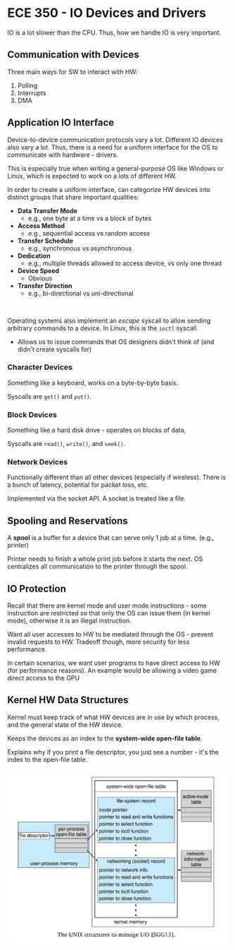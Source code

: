 # ECE 350 - IO Devices and Drivers

IO is a lot slower than the CPU. Thus, how we handle IO is very important.

## Communication with Devices

Three main ways for SW to interact with HW:

1. Polling
2. Interrupts
3. DMA

## Application IO Interface

Device-to-device communication protocols vary a lot. Different IO devices also vary a lot. Thus, there is a need for a uniform interface for the OS to communicate with hardware - drivers.

This is especially true when writing a general-purpose OS like Windows or Linux, which is expected to work on a lots of different HW.

In order to create a uniform interface, can categorize HW devices into distinct groups that share important qualities:

* **Data Transfer Mode**
  * e.g., one byte at a time vs a block of bytes
* **Access Method**
  * e.g., sequential access vs random access
* **Transfer Schedule**
  * e.g., synchronous vs asynchronous
* **Dedication**
  * e.g., multiple threads allowed to access device, vs only one thread
* **Device Speed**
  * Obvious
* **Transfer Direction**
  * e.g., bi-directional vs uni-directional

<br>

Operating systems also implement an *escape* syscall to allow sending arbitrary commands to a device. In Linux, this is the `ioctl` syscall.

* Allows us to issue commands that OS designers didn't think of (and didn't create syscalls for)

### Character Devices

Something like a keyboard, works on a byte-by-byte basis.

Syscalls are `get()` and `put()`.

### Block Devices

Something like a hard disk drive - operates on blocks of data.

Syscalls are `read()`, `write()`, and `seek()`.

### Network Devices

Functionally different than all other devices (especially if wireless). There is a bunch of latency, potential for packet loss, etc.

Implemented via the socket API. A socket is treated like a file.

## Spooling and Reservations

A **spool** is a buffer for a device that can serve only 1 job at a time. (e.g., printer)

Printer needs to finish a whole print job before it starts the next. OS centralizes all communication to the printer through the spool.

## IO Protection

Recall that there are kernel mode and user mode instructions - some instruction are restricted so that only the OS can issue them (in kernel mode), otherwise it is an illegal instruction.

Want all user accesses to HW to be mediated through the OS - prevent invalid requests to HW. Tradeoff though, more security for less performance.

In certain scenarios, we want user programs to have direct access to HW (for performance reasons). An example would be allowing a video game direct access to the GPU

## Kernel HW Data Structures

Kernel must keep track of what HW devices are in use by which process, and the general state of the HW device.

Keeps the devices as an index to the **system-wide open-file table**.

Explains why if you print a file descriptor, you just see a number - it's the index to the open-file table.

![](./images/unix_kernel_io_structures.png)